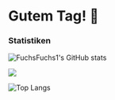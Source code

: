 # Gutem Tag! 👋
### Statistiken
![FuchsFuchs1's GitHub stats](https://github-readme-stats.vercel.app/api?username=fjox&show_icons=true&theme=dark)

<p><img src="https://github-readme-stats.vercel.app/api/top-langs?locale=en&layout=compact&langs_count=100&theme=algolia&fjox" /></p>

![Top Langs](https://github-readme-stats.vercel.app/api/top-langs/?username=fjox&theme=algolia)
<!--
**FuchsFuchs1/FuchsFuchs1** is a ✨ _special_ ✨ repository because its `README.md` (this file) appears on your GitHub profile.

Here are some ideas to get you started:

- 🔭 I’m currently working on ...
- 🌱 I’m currently learning ...
- 👯 I’m looking to collaborate on ...
- 🤔 I’m looking for help with ...
- 💬 Ask me about ...
- 📫 How to reach me: ...
- 😄 Pronouns: ...
- ⚡ Fun fact: ...
-->
